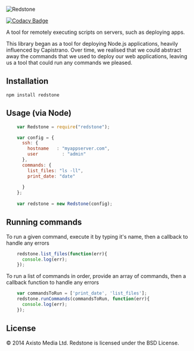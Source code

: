 ![Redstone](https://raw.github.com/axisto-live/redstone/master/redstone.png)

[![Codacy Badge](https://www.codacy.com/project/badge/f27c4fcb42544caab91fe4a506a6df3f)](https://www.codacy.com)

A tool for remotely executing scripts on servers, such as deploying apps.

This library began as a tool for deploying Node.js applications, heavily influenced by Capistrano. Over time, we realised that we could abstract away the commands that we used to deploy our web applications, leaving us a tool that could run any commands we pleased. 

Installation
---

    npm install redstone

Usage (via Node)
---

```javascript
    var Redstone = require("redstone");

    var config = {
      ssh: {
        hostname   : "myappserver.com",
        user 	     : "admin"
      }, 
      commands: {
        list_files: "ls -ll",
        print_date: "date"
        
      }
    };
    
    var redstone = new Redstone(config);
```

Running commands
---

To run a given command, execute it by typing it's name, then a callback to handle any errors

```javascript
    redstone.list_files(function(err){
      console.log(err);
    });
```

To run a list of commands in order, provide an array of commands, then a callback function to handle any errors

```javascript
    var commandsToRun = ['print_date', 'list_files'];
    redstone.runCommands(commandsToRun, function(err){
      console.log(err);
    });
```

License
---

&copy; 2014 Axisto Media Ltd. Redstone is licensed under the BSD License.
